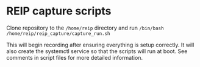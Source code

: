 # REIP capture scripts

Clone repository to the `/home/reip` directory and run `/bin/bash /home/reip/reip_capture/capture_run.sh`

This will begin recording after ensuring everything is setup correctly. It will also create the systemctl service so that the scripts will run at boot. See comments in script files for more detailed information.
